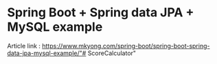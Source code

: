 # Spring Boot + Spring data JPA + MySQL example

Article link : https://www.mkyong.com/spring-boot/spring-boot-spring-data-jpa-mysql-example/"# ScoreCalculator" 
